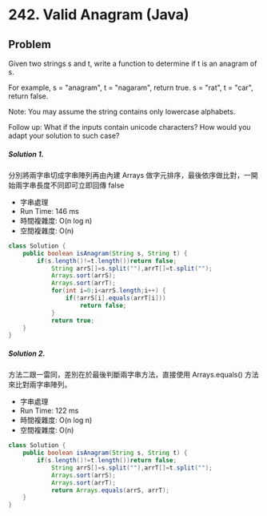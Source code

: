 # 242. Valid Anagram (Java)

## Problem

Given two strings s and t, write a function to determine if t is an anagram of s.

For example,
s = "anagram", t = "nagaram", return true.
s = "rat", t = "car", return false.

Note:
You may assume the string contains only lowercase alphabets.

Follow up:
What if the inputs contain unicode characters? How would you adapt your solution to such case?

##### Solution 1.

分別將兩字串切成字串陣列再由內建 Arrays 做字元排序，最後依序做比對，一開始兩字串長度不同即可立即回傳 false

- 字串處理
- Run Time: 146 ms
- 時間複雜度: O(n log n)
- 空間複雜度: O(n)

```java
class Solution {
    public boolean isAnagram(String s, String t) {
        if(s.length()!=t.length())return false;
    		String arrS[]=s.split(""),arrT[]=t.split("");
    		Arrays.sort(arrS);
    		Arrays.sort(arrT);
    		for(int i=0;i<arrS.length;i++) {
    			if(!arrS[i].equals(arrT[i]))
    				return false;
    		}
    		return true;
    }
}
```

##### Solution 2.

方法二跟一雷同，差別在於最後判斷兩字串方法，直接使用 Arrays.equals() 方法來比對兩字串陣列。

- 字串處理
- Run Time: 122 ms
- 時間複雜度: O(n log n)
- 空間複雜度: O(n)

```java
class Solution {
    public boolean isAnagram(String s, String t) {
        if(s.length()!=t.length())return false;
    		String arrS[]=s.split(""),arrT[]=t.split("");
    		Arrays.sort(arrS);
    		Arrays.sort(arrT);
    		return Arrays.equals(arrS, arrT);
    }
}
```
